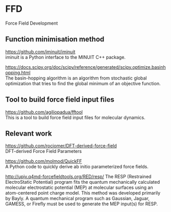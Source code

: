 # FFD
Force Field Development
## Function minimisation method
https://github.com/iminuit/iminuit  
iminuit is a Python interface to the MINUIT C++ package.

https://docs.scipy.org/doc/scipy/reference/generated/scipy.optimize.basinhopping.html  
The basin-hopping algorithm is an algorithm from stochastic global optimization that tries to find the global minimum of an objective function.

## Tool to build force field input files
https://github.com/agiliopadua/fftool  
This is a tool to build force field input files for molecular dynamics.

## Relevant work
https://github.com/rociomer/DFT-derived-force-field  
DFT-derived Force Field Parameters


https://github.com/molmod/QuickFF  
A Python code to quickly derive ab initio parameterized force fields.

http://upjv.q4md-forcefieldtools.org/RED/resp/
The RESP (Restrained ElectroStatic Potential) program fits the quantum mechanically calculated molecular electrostatic potential (MEP) at molecular surfaces using an atom-centered point charge model. This method was developed primarily by Bayly. A quantum mechanical program such as Gaussian, Jaguar, GAMESS, or Firefly must be used to generate the MEP input(s) for RESP.

